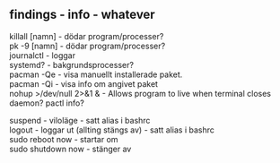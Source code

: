 ## findings - info - whatever ##

killall [namn]			- dödar program/processer?  
pk -9 [namn]			- dödar program/processer?  
journalctl				- loggar  
systemd?				- bakgrundsprocesser?  
pacman -Qe <namn>		- visa manuellt installerade paket.  
pacman -Qi <namn>		- visa info om angivet paket  
nohup <program> >/dev/null 2>&1 &	- Allows program to live when terminal closes
daemon?
pactl info?


suspend 				- viloläge	- satt alias i bashrc  
logout 					- loggar ut (allting stängs av) - satt alias i bashrc  
sudo reboot now 		- startar om  
sudo shutdown now 		- stänger av 